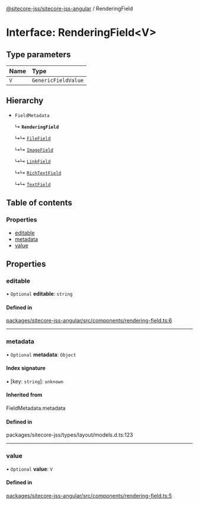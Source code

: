 [@sitecore-jss/sitecore-jss-angular](../README.md) / RenderingField

# Interface: RenderingField\<V\>

## Type parameters

| Name | Type |
| :------ | :------ |
| `V` | `GenericFieldValue` |

## Hierarchy

- `FieldMetadata`

  ↳ **`RenderingField`**

  ↳↳ [`FileField`](FileField.md)

  ↳↳ [`ImageField`](ImageField.md)

  ↳↳ [`LinkField`](LinkField.md)

  ↳↳ [`RichTextField`](RichTextField.md)

  ↳↳ [`TextField`](TextField.md)

## Table of contents

### Properties

- [editable](RenderingField.md#editable)
- [metadata](RenderingField.md#metadata)
- [value](RenderingField.md#value)

## Properties

### editable

• `Optional` **editable**: `string`

#### Defined in

[packages/sitecore-jss-angular/src/components/rendering-field.ts:6](https://github.com/Sitecore/jss/blob/02c4c7d88/packages/sitecore-jss-angular/src/components/rendering-field.ts#L6)

___

### metadata

• `Optional` **metadata**: `Object`

#### Index signature

▪ [key: `string`]: `unknown`

#### Inherited from

FieldMetadata.metadata

#### Defined in

packages/sitecore-jss/types/layout/models.d.ts:123

___

### value

• `Optional` **value**: `V`

#### Defined in

[packages/sitecore-jss-angular/src/components/rendering-field.ts:5](https://github.com/Sitecore/jss/blob/02c4c7d88/packages/sitecore-jss-angular/src/components/rendering-field.ts#L5)

